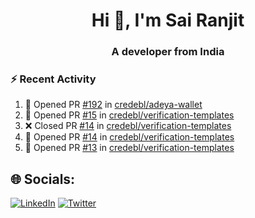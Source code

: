 <h1 align="center">Hi 👋, I'm Sai Ranjit</h1>
<h3 align="center">A developer from India</h3>

### :zap: Recent Activity

<!--START_SECTION:activity-->
1. 💪 Opened PR [#192](https://github.com/credebl/adeya-wallet/pull/192) in [credebl/adeya-wallet](https://github.com/credebl/adeya-wallet)
2. 💪 Opened PR [#15](https://github.com/credebl/verification-templates/pull/15) in [credebl/verification-templates](https://github.com/credebl/verification-templates)
3. ❌ Closed PR [#14](https://github.com/credebl/verification-templates/pull/14) in [credebl/verification-templates](https://github.com/credebl/verification-templates)
4. 💪 Opened PR [#14](https://github.com/credebl/verification-templates/pull/14) in [credebl/verification-templates](https://github.com/credebl/verification-templates)
5. 💪 Opened PR [#13](https://github.com/credebl/verification-templates/pull/13) in [credebl/verification-templates](https://github.com/credebl/verification-templates)
<!--END_SECTION:activity-->

## 🌐 Socials:
[![LinkedIn](https://img.shields.io/badge/LinkedIn-%230077B5.svg?logo=linkedin&logoColor=white)](https://linkedin.com/in/sairanjit) [![Twitter](https://img.shields.io/badge/Twitter-%231DA1F2.svg?logo=Twitter&logoColor=white)](https://twitter.com/sairanjit_) 
